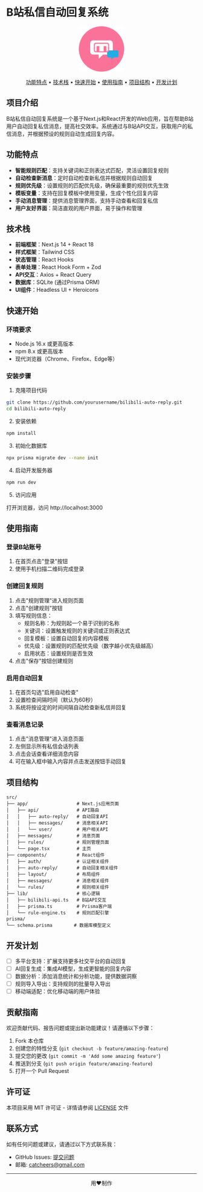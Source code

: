 # B站私信自动回复系统

<p align="center">
  <img src="public/default-avatar.svg" alt="B站私信自动回复系统" width="120" />
</p>

<p align="center">
  <a href="#功能特点">功能特点</a> •
  <a href="#技术栈">技术栈</a> •
  <a href="#快速开始">快速开始</a> •
  <a href="#使用指南">使用指南</a> •
  <a href="#项目结构">项目结构</a> •
  <a href="#开发计划">开发计划</a>
</p>

## 项目介绍

B站私信自动回复系统是一个基于Next.js和React开发的Web应用，旨在帮助B站用户自动回复私信消息，提高社交效率。系统通过与B站API交互，获取用户的私信消息，并根据预设的规则自动生成回复内容。

## 功能特点

- **智能规则匹配**：支持关键词和正则表达式匹配，灵活设置回复规则
- **自动检查新消息**：定时自动检查新私信并根据规则自动回复
- **规则优先级**：设置规则的匹配优先级，确保最重要的规则优先生效
- **模板变量**：支持在回复模板中使用变量，生成个性化回复内容
- **手动消息管理**：提供消息管理界面，支持手动查看和回复私信
- **用户友好界面**：简洁直观的用户界面，易于操作和管理

## 技术栈

- **前端框架**：Next.js 14 + React 18
- **样式框架**：Tailwind CSS
- **状态管理**：React Hooks
- **表单处理**：React Hook Form + Zod
- **API交互**：Axios + React Query
- **数据库**：SQLite (通过Prisma ORM)
- **UI组件**：Headless UI + Heroicons

## 快速开始

### 环境要求

- Node.js 16.x 或更高版本
- npm 8.x 或更高版本
- 现代浏览器（Chrome、Firefox、Edge等）

### 安装步骤

1. 克隆项目代码

```bash
git clone https://github.com/yourusername/bilibili-auto-reply.git
cd bilibili-auto-reply
```

2. 安装依赖

```bash
npm install
```

3. 初始化数据库

```bash
npx prisma migrate dev --name init
```

4. 启动开发服务器

```bash
npm run dev
```

5. 访问应用

打开浏览器，访问 http://localhost:3000

## 使用指南

### 登录B站账号

1. 在首页点击"登录"按钮
2. 使用手机扫描二维码完成登录

### 创建回复规则

1. 点击"规则管理"进入规则页面
2. 点击"创建规则"按钮
3. 填写规则信息：
   - 规则名称：为规则起一个易于识别的名称
   - 关键词：设置触发规则的关键词或正则表达式
   - 回复模板：设置自动回复的内容模板
   - 优先级：设置规则的匹配优先级（数字越小优先级越高）
   - 启用状态：设置规则是否生效
4. 点击"保存"按钮创建规则

### 启用自动回复

1. 在首页勾选"启用自动检查"
2. 设置检查间隔时间（默认为60秒）
3. 系统将按设定的时间间隔自动检查新私信并回复

### 查看消息记录

1. 点击"消息管理"进入消息页面
2. 左侧显示所有私信会话列表
3. 点击会话查看详细消息内容
4. 可在输入框中输入内容并点击发送按钮手动回复

## 项目结构

```
src/
├── app/                  # Next.js应用页面
│   ├── api/              # API路由
│   │   ├── auto-reply/   # 自动回复API
│   │   ├── messages/     # 消息相关API
│   │   └── user/         # 用户相关API
│   ├── messages/         # 消息页面
│   ├── rules/            # 规则管理页面
│   └── page.tsx          # 主页
├── components/           # React组件
│   ├── auth/             # 认证相关组件
│   ├── auto-reply/       # 自动回复相关组件
│   ├── layout/           # 布局组件
│   ├── messages/         # 消息相关组件
│   └── rules/            # 规则相关组件
├── lib/                  # 核心逻辑
│   ├── bilibili-api.ts   # B站API交互
│   ├── prisma.ts         # Prisma客户端
│   └── rule-engine.ts    # 规则匹配引擎
prisma/
└── schema.prisma        # 数据库模型定义
```

## 开发计划

- [ ] 多平台支持：扩展支持更多社交平台的自动回复
- [ ] AI回复生成：集成AI模型，生成更智能的回复内容
- [ ] 数据分析：添加消息统计和分析功能，提供数据洞察
- [ ] 规则导入导出：支持规则的批量导入导出
- [ ] 移动端适配：优化移动端的用户体验

## 贡献指南

欢迎贡献代码、报告问题或提出新功能建议！请遵循以下步骤：

1. Fork 本仓库
2. 创建您的特性分支 (`git checkout -b feature/amazing-feature`)
3. 提交您的更改 (`git commit -m 'Add some amazing feature'`)
4. 推送到分支 (`git push origin feature/amazing-feature`)
5. 打开一个 Pull Request

## 许可证

本项目采用 MIT 许可证 - 详情请参阅 [LICENSE](LICENSE) 文件

## 联系方式

如有任何问题或建议，请通过以下方式联系我：

- GitHub Issues: [提交问题](https://github.com/yourusername/bilibili-auto-reply/issues)
- 邮箱: catcheers@gmail.com

---

<p align="center">用❤️制作</p>
